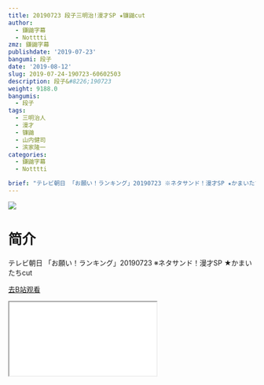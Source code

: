 ```yaml
---
title: 20190723 段子三明治!漫才SP ★镰鼬cut
author:
  - 鎌鼬字幕
  - Notttti
zmz: 鎌鼬字幕
publishdate: '2019-07-23'
bangumi: 段子
date: '2019-08-12'
slug: 2019-07-24-190723-60602503
description: 段子&#8226;190723
weight: 9188.0
bangumis:
  - 段子
tags:
  - 三明治人
  - 漫才
  - 镰鼬
  - 山内健司
  - 滨家隆一
categories:
  - 鎌鼬字幕
  - Notttti

brief: "テレビ朝日 「お願い！ランキング」20190723 ※ネタサンド！漫才SP ★かまいたちcut"
---
```

![](https://raw.githubusercontent.com/tcgriffith/owaraisite/master/static/tmpimg/0dc61787295e3798c0255d237fa0f086563c08c1.jpg.480.jpg)
# 简介  
テレビ朝日
「お願い！ランキング」20190723
※ネタサンド！漫才SP ★かまいたちcut  

[去B站观看](https://www.bilibili.com/video/av60602503/)
<div class ="resp-container"><iframe class="testiframe" src="//player.bilibili.com/player.html?aid=60602503"", scrolling="no", allowfullscreen="true" > </iframe></div> 
